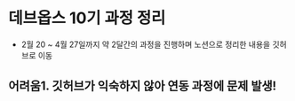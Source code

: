 # 데브옵스 10기 과정 정리
- 2월 20 ~ 4월 27일까지 약 2달간의 과정을 진행하며 노션으로 정리한 내용을 깃허브로 이동

## 어려움1. 깃허브가 익숙하지 않아 연동 과정에 문제 발생! 

